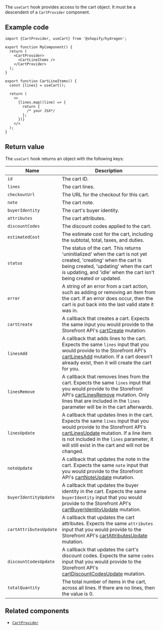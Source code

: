 The `useCart` hook provides access to the cart object. It must be a descendent of a `CartProvider` component.

## Example code

```tsx
import {CartProvider, useCart} from '@shopify/hydrogen';

export function MyComponent() {
  return (
    <CartProvider>
      <CartLineItems />
    </CartProvider>
  );
}

export function CartLineItems() {
  const {lines} = useCart();

  return (
    <>
      {lines.map((line) => {
        return {
          /* your JSX*/
        };
      })}
    </>
  );
}
```

## Return value

The `useCart` hook returns an object with the following keys:

| Name                   | Description                                                                                                                                                                                                                                                                                                            |
| ---------------------- | ---------------------------------------------------------------------------------------------------------------------------------------------------------------------------------------------------------------------------------------------------------------------------------------------------------------------- |
| `id`                   | The cart ID.                                                                                                                                                                                                                                                                                                           |
| `lines`                | The cart lines.                                                                                                                                                                                                                                                                                                        |
| `checkoutUrl`          | The URL for the checkout for this cart.                                                                                                                                                                                                                                                                                |
| `note`                 | The cart note.                                                                                                                                                                                                                                                                                                         |
| `buyerIdentity`        | The cart's buyer identity.                                                                                                                                                                                                                                                                                             |
| `attributes`           | The cart attributes.                                                                                                                                                                                                                                                                                                   |
| `discountCodes`        | The discount codes applied to the cart.                                                                                                                                                                                                                                                                                |
| `estimatedCost`        | The estimate cost for the cart, including the subtotal, total, taxes, and duties.                                                                                                                                                                                                                                      |
| `status`               | The status of the cart. This returns 'uninitialized' when the cart is not yet created, 'creating' when the cart is being created, 'updating' when the cart is updating, and 'idle' when the cart isn't being created or updated.                                                                                       |
| `error`                | A string of an error from a cart action, such as adding or removing an item from the cart. If an error does occur, then the cart is put back into the last valid state it was in.                                                                                                                                      |
| `cartCreate`           | A callback that creates a cart. Expects the same input you would provide to the Storefront API's [cartCreate](/api/storefront/reference/cart/cartcreate) mutation.                                                                                                                                                     |
| `linesAdd`             | A callback that adds lines to the cart. Expects the same `lines` input that you would provide to the Storefront API's [cartLinesAdd](/api/storefront/reference/cart/cartlinesadd) mutation. If a cart doesn't already exist, then it will create the cart for you.                                                     |
| `linesRemove`          | A callback that removes lines from the cart. Expects the same `lines` input that you would provide to the Storefront API's [cartLinesRemove](/api/storefront/reference/cart/cartlinesremove) mutation. Only lines that are included in the `lines` parameter will be in the cart afterwards.                           |
| `linesUpdate`          | A callback that updates lines in the cart. Expects the same `lines` input that you would provide to the Storefront API's [cartLinesUpdate](/api/storefront/reference/cart/cartlinesupdate) mutation. If a line item is not included in the `lines` parameter, it will still exist in the cart and will not be changed. |
| `noteUpdate`           | A callback that updates the note in the cart. Expects the same `note` input that you would provide to the Storefront API's [cartNoteUpdate](/api/storefront/reference/cart/cartnoteupdate) mutation.                                                                                                                   |
| `buyerIdentityUpdate`  | A callback that updates the buyer identity in the cart. Expects the same `buyerIdentity` input that you would provide to the Storefront API's [cartBuyerIdentityUpdate](/api/storefront/reference/cart/cartbuyeridentityupdate) mutation.                                                                              |
| `cartAttributesUpdate` | A callback that updates the cart attributes. Expects the same `attributes` input that you would provide to the Storefront API's [cartAttributesUpdate](/api/storefront/reference/cart/cartattributesupdate) mutation.                                                                                                  |
| `discountCodesUpdate`  | A callback that updates the cart's discount codes. Expects the same `codes` input that you would provide to the Storefront API's [cartDiscountCodesUpdate](/api/storefront/reference/cart/cartdiscountcodesupdate) mutation.                                                                                           |
| `totalQuantity`        | The total number of items in the cart, across all lines. If there are no lines, then the value is 0.                                                                                                                                                                                                                   |

## Related components

- [`CartProvider`](/api/hydrogen/components/cart/cartprovider)
